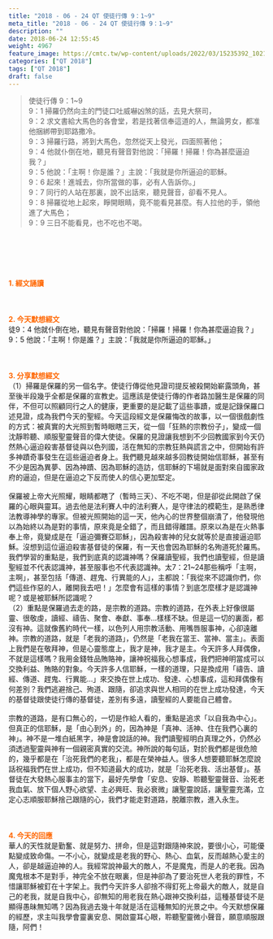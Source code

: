 ```yaml
---
title: "2018 - 06 - 24 QT 使徒行傳 9：1~9"
meta_title: "2018 - 06 - 24 QT 使徒行傳 9：1~9"
description: ""
date: 2018-06-24 12:55:45
weight: 4967
feature_image: https://cmtc.tw/wp-content/uploads/2022/03/15235392_10211799862337740_180693556567566654_o-1.webp
categories: ["QT 2018"]
tags: ["QT 2018"]
draft: false
---
```


<blockquote>使徒行傳 9：1~9<br />
9：1 掃羅仍然向主的門徒口吐威嚇凶煞的話，去見大祭司，<br />
9：2 求文書給大馬色的各會堂，若是找著信奉這道的人，無論男女，都准他捆綁帶到耶路撒冷。<br />
9：3 掃羅行路，將到大馬色，忽然從天上發光，四面照著他；<br />
9：4 他就仆倒在地，聽見有聲音對他說：「掃羅！掃羅！你為甚麼逼迫我？」<br />
9：5 他說：「主啊！你是誰？」主說：「我就是你所逼迫的耶穌。<br />
9：6 起來！進城去，你所當做的事，必有人告訴你。」<br />
9：7 同行的人站在那裏，說不出話來，聽見聲音，卻看不見人。<br />
9：8 掃羅從地上起來，睜開眼睛，竟不能看見甚麼。有人拉他的手，領他進了大馬色；<br />
9：9 三日不能看見，也不吃也不喝。</blockquote><br />
&nbsp;<br />
<br />
&nbsp;<br />
<br />
<span style="color: #ff6600;"><strong>1. </strong><strong>經文誦讀</strong></span><br />
<br />
<span style="color: #ff6600;"><strong> </strong></span><br />
<br />
<span style="color: #ff6600;"><strong>2. 今天默想</strong><strong>經文<br />
</strong></span>徒9：4 他就仆倒在地，聽見有聲音對他說：「掃羅！掃羅！你為甚麼逼迫我？」<br />
9：5 他說：「主啊！你是誰？」主說：「我就是你所逼迫的耶穌。」<br />
<br />
&nbsp;<br />
<br />
<span style="color: #ff6600;"><strong>3. 分享默想經文<br />
</strong></span>（1）掃羅是保羅的另一個名字。使徒行傳從他見證司提反被殺開始嶄露頭角，甚至後半段幾乎全都是保羅的宣教史。這應該是使徒行傳的作者路加醫生是保羅的同伴，不但可以照顧同行之人的健康，更重要的是記載了這些事蹟，或是記錄保羅口述見證，成為我們今天的聖經。今天這段經文是保羅悔改的故事，以一個很戲劇性的方式：被真實的大光照到暫時眼瞎三天，從一個「狂熱的宗教份子」，變成一個沈靜聆聽、順服聖靈聲音的偉大使徒。保羅的見證讓我想到不少回教國家到今天仍然熱心逼迫殺害基督徒與以色列國，活在無知的宗教狂熱與謊言之中，但開始有許多神蹟奇事發生在這些逼迫者身上。我們聽見越來越多回教徒開始信耶穌，甚至有不少是因為異夢、因為神蹟、因為耶穌的造訪，信耶穌的下場就是面對來自國家政府的逼迫，但是在逼迫之下反而使人的信心更加堅定。<br />
<br />
保羅被上帝大光照耀，眼睛都瞎了（暫時三天）、不吃不喝，但是卻從此開啟了保羅的心眼與靈耳。過去他是法利賽人中的法利賽人，是守律法的模範生，是熟悉律法教導神學的專家。但被光照開始的這一天，他內心的世界整個崩潰了，他發現他以為始終以為是對的事情，原來竟是全錯了，而且錯得離譜。原來以為是在火熱事奉上帝，竟變成是在「逼迫彌賽亞耶穌」，因為殺害神的兒女就等於是直接逼迫耶穌。沒想到這位逼迫殺害基督徒的保羅，有一天也會因為耶穌的名殉道死於羅馬。我們學習的重點是，我們到底真的認識神嗎？保羅讀聖經，我們也讀聖經，但是讀聖經並不代表認識神，甚至服事也不代表認識神。太7：21~24那些稱呼「主啊，主啊」，甚至包括「傳道、趕鬼、行異能的人」，主都說：「我從來不認識你們，你們這些作惡的人，離開我去吧！」怎麼會有這樣的事情？到底怎麼樣才是認識神呢？或是被耶穌所認識呢？<br />
（2）重點是保羅過去走的路，是宗教的道路。宗教的道路，在外表上好像很屬靈、很敬虔，讀經、禱告、聚會、奉獻、事奉…樣樣不缺。但是這一切的裏面，都沒有神。這就像舊約時代一樣，以色列人用宗教活動、用嘴唇服事神，心卻遠離神。宗教的道路，就是「老我的道路」，仍然是「老我在當王、當神、當主」。表面上我們是在敬拜神，但是心靈態度上，我才是神，我才是主。今天許多人拜偶像，不就是這樣嗎？我用金錢牲品賄賂神，讓神祝福我心想事成，我們把神明當成可以交換利益、賄賂的對象。今天許多人信耶穌，一樣的道理，只是換成用「禱告、讀經、傳道、趕鬼、行異能…」來交換在世上成功、發達、心想事成，這和拜偶像有何差別？我們逃避捨己、殉道、跟隨，卻追求與世人相同的在世上成功發達，今天的基督徒跟使徒行傳的基督徒，差別有多遠，讀聖經的人要能自己體會。<br />
<br />
宗教的道路，是有口無心的，一切是作給人看的，重點是追求「以自我為中心」。但真正的信耶穌，是「由心到外」的，因為神是「真神、活神、住在我們心裏的神」。神不是一堆白紙黑字，神是會說話的神。我們讀聖經明白真理之外，仍然必須透過聖靈與神有一個親密真實的交流。神所說的每句話，對於我們都是很危險的，幾乎都是在「治死我們的老我」，都是在榮神益人。很多人想要聽耶穌怎麼說話祝福我們在世上成功，但不知道最大的成功，就是「治死老我、活出基督」。基督徒在大發熱心服事主的當下，最好先學會「安息、安靜、聆聽聖靈聲音、治死老我血氣、放下個人野心欲望、主必興旺、我必衰微」讓聖靈說話，讓聖靈充滿，立定心志順服耶穌捨己跟隨的心，我們才能走對道路，脫離宗教，進入永生。<br />
<br />
&nbsp;<br />
<br />
<span style="color: #ff6600;"><strong>4. 今天的回應<br />
</strong></span>華人的天性就是勤奮、就是努力、拼命，但是這對跟隨神來說，要很小心，可能優點變成致命傷。一不小心，就變成是老我的野心、熱心、血氣，反而越熱心愛主的人，卻是越逼迫神的人。我經常說神最大的敵人，不是魔鬼，而是人的老我。因為魔鬼根本不是對手，神完全不放在眼裏，但是神卻為了要治死世人老我的罪性，不惜讓耶穌被釘在十字架上。我們今天許多人卻捨不得釘死上帝最大的敵人，就是自己的老我，就是自我中心，卻無知的用老我在熱心跟神交換利益，這種基督徒不是顯得愚昧無知嗎？因為我過去幾十年就是活在這種無知的光景之中。今天默想保羅的經歷，求主叫我學會靈裏安息、開啟靈耳心眼，聆聽聖靈微小聲音，願意順服跟隨，阿們！<br />
<br />
&nbsp;
        